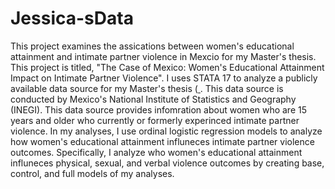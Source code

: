 # Jessica-sData
This project examines the assications between women's educational attainment and intimate partner violence in Mexcio for my Master's thesis. This project is titled, "The Case of Mexico: Women's Educational Attainment Impact on Intimate Partner Violence". I uses STATA 17 to analyze a publicly available data source for my Master's thesis ([
](https://www.inegi.org.mx/programas/endireh/2021/#documentacion). This data source is conducted by Mexico's National Institute of Statistics and Geography (INEGI). This data source provides infomration about women who are 15 years and older who currently or formerly experinced intimate partner violence. 
In my analyses, I use ordinal logistic regression models to analyze how women's educational attainment influneces intimate partner violence outcomes. Specifically, I analyze who women's educational attainment influneces physical, sexual, and verbal violence outcomes by creating base, control, and full models of my analyses. 
